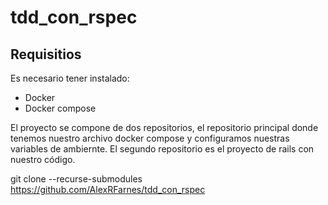 # tdd_con_rspec

## Requisitios
Es necesario tener instalado:
- Docker
- Docker compose

El proyecto se compone de dos repositorios, el repositorio principal donde tenemos nuestro archivo docker compose y configuramos nuestras variables de ambiernte. El segundo repositorio es el proyecto de rails con nuestro código.

git clone --recurse-submodules https://github.com/AlexRFarnes/tdd_con_rspec
